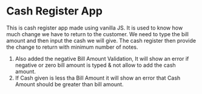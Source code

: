 # Cash Register App

This is cash register app made using vanilla JS. It is used to know how much change we have to return to the customer. We need to type the bill amount and then input the cash we will give. The cash register then provide the change to return with minimum number of notes.

1. Also added the negative Bill Amount Validation, It will show an error if negative or zero bill amount is typed & not allow to add the cash amount.
2. If Cash given is less tha Bill Amount it will show an error that Cash Amount should be greater than bill amount.
